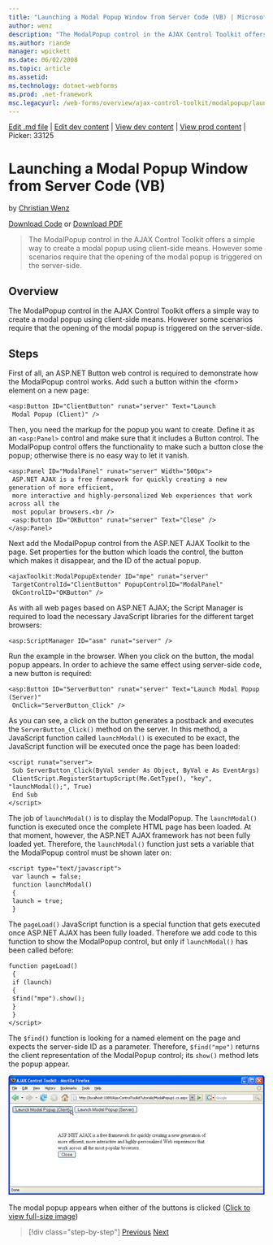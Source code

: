 ```yaml
---
title: "Launching a Modal Popup Window from Server Code (VB) | Microsoft Docs"
author: wenz
description: "The ModalPopup control in the AJAX Control Toolkit offers a simple way to create a modal popup using client-side means. However some scenarios require that t..."
ms.author: riande
manager: wpickett
ms.date: 06/02/2008
ms.topic: article
ms.assetid: 
ms.technology: dotnet-webforms
ms.prod: .net-framework
msc.legacyurl: /web-forms/overview/ajax-control-toolkit/modalpopup/launching-a-modal-popup-window-from-server-code-vb
---
```

[Edit .md file](C:\Projects\msc\dev\Msc.Www\Web.ASP\App_Data\github\web-forms\overview\ajax-control-toolkit\modalpopup\launching-a-modal-popup-window-from-server-code-vb.md) | [Edit dev content](http://www.aspdev.net/umbraco#/content/content/edit/24825) | [View dev content](http://docs.aspdev.net/tutorials/web-forms/overview/ajax-control-toolkit/modalpopup/launching-a-modal-popup-window-from-server-code-vb.html) | [View prod content](http://www.asp.net/web-forms/overview/ajax-control-toolkit/modalpopup/launching-a-modal-popup-window-from-server-code-vb) | Picker: 33125

Launching a Modal Popup Window from Server Code (VB)
====================
by [Christian Wenz](https://github.com/wenz)

[Download Code](http://download.microsoft.com/download/2/4/0/24052038-f942-4336-905b-b60ae56f0dd5/ModalPopup1.vb.zip) or [Download PDF](http://download.microsoft.com/download/b/6/a/b6ae89ee-df69-4c87-9bfb-ad1eb2b23373/modalpopup1VB.pdf)

> The ModalPopup control in the AJAX Control Toolkit offers a simple way to create a modal popup using client-side means. However some scenarios require that the opening of the modal popup is triggered on the server-side.


## Overview

The ModalPopup control in the AJAX Control Toolkit offers a simple way to create a modal popup using client-side means. However some scenarios require that the opening of the modal popup is triggered on the server-side.

## Steps

First of all, an ASP.NET Button web control is required to demonstrate how the ModalPopup control works. Add such a button within the &lt;form&gt; element on a new page:

    <asp:Button ID="ClientButton" runat="server" Text="Launch
     Modal Popup (Client)" />

Then, you need the markup for the popup you want to create. Define it as an `<asp:Panel>` control and make sure that it includes a Button control. The ModalPopup control offers the functionality to make such a button close the popup; otherwise there is no easy way to let it vanish.

    <asp:Panel ID="ModalPanel" runat="server" Width="500px">
     ASP.NET AJAX is a free framework for quickly creating a new generation of more efficient,
     more interactive and highly-personalized Web experiences that work across all the
     most popular browsers.<br />
     <asp:Button ID="OKButton" runat="server" Text="Close" />
    </asp:Panel>

Next add the ModalPopup control from the ASP.NET AJAX Toolkit to the page. Set properties for the button which loads the control, the button which makes it disappear, and the ID of the actual popup.

    <ajaxToolkit:ModalPopupExtender ID="mpe" runat="server"
     TargetControlId="ClientButton" PopupControlID="ModalPanel" 
     OkControlID="OKButton" />

As with all web pages based on ASP.NET AJAX; the Script Manager is required to load the necessary JavaScript libraries for the different target browsers:

    <asp:ScriptManager ID="asm" runat="server" />

Run the example in the browser. When you click on the button, the modal popup appears. In order to achieve the same effect using server-side code, a new button is required:

    <asp:Button ID="ServerButton" runat="server" Text="Launch Modal Popup (Server)" 
     OnClick="ServerButton_Click" />

As you can see, a click on the button generates a postback and executes the `ServerButton_Click()` method on the server. In this method, a JavaScript function called `launchModal()` is executed to be exact, the JavaScript function will be executed once the page has been loaded:

    <script runat="server">
     Sub ServerButton_Click(ByVal sender As Object, ByVal e As EventArgs)
     ClientScript.RegisterStartupScript(Me.GetType(), "key", "launchModal();", True)
     End Sub
    </script>

The job of `launchModal()` is to display the ModalPopup. The `launchModal()` function is executed once the complete HTML page has been loaded. At that moment, however, the ASP.NET AJAX framework has not been fully loaded yet. Therefore, the `launchModal()` function just sets a variable that the ModalPopup control must be shown later on:

    <script type="text/javascript">
     var launch = false;
     function launchModal() 
     {
     launch = true;
     }

The `pageLoad()` JavaScript function is a special function that gets executed once ASP.NET AJAX has been fully loaded. Therefore we add code to this function to show the ModalPopup control, but only if `launchModal()` has been called before:

    function pageLoad() 
     {
     if (launch) 
     {
     $find("mpe").show();
     }
     }
    </script>

The `$find()` function is looking for a named element on the page and expects the server-side ID as a parameter. Therefore, `$find("mpe")` returns the client representation of the ModalPopup control; its `show()` method lets the popup appear.


[![The modal popup appears when either of the buttons is clicked](launching-a-modal-popup-window-from-server-code-vb/_static/image2.png)](launching-a-modal-popup-window-from-server-code-vb/_static/image1.png)

The modal popup appears when either of the buttons is clicked ([Click to view full-size image](launching-a-modal-popup-window-from-server-code-vb/_static/image3.png))

>[!div class="step-by-step"] [Previous](positioning-a-modalpopup-cs.md) [Next](using-modalpopup-with-a-repeater-control-vb.md)